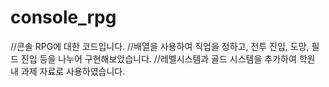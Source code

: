 # console_rpg
//콘솔 RPG에 대한 코드입니다.
//배열을 사용하여 직업을 정하고, 전투 진입, 도망, 필드 진입 등을 나누어 구현해보았습니다.
//레벨시스템과 골드 시스템을 추가하여 학원 내 과제 자료로 사용하였습니다.
